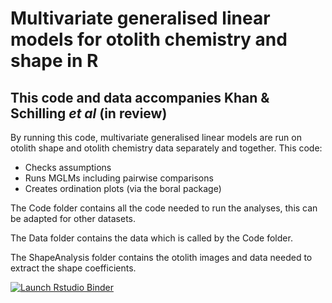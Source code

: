 # Multivariate generalised linear models for otolith chemistry and shape in R

## This code and data accompanies Khan & Schilling *et al* (in review)

By running this code, multivariate generalised linear models are run on otolith shape and otolith chemistry data separately and together. 
This code:
* Checks assumptions
* Runs MGLMs including pairwise comparisons
* Creates ordination plots (via the boral package)

The Code folder contains all the code needed to run the analyses, this can be adapted for other datasets.

The Data folder contains the data which is called by the Code folder.

The ShapeAnalysis folder contains the otolith images and data needed to extract the shape coefficients.

<!-- badges: start -->
[![Launch Rstudio Binder](http://mybinder.org/badge_logo.svg)](https://mybinder.org/v2/gh/HaydenSchilling/MGLMs-Otoliths/Sci-Reps-resubmission?urlpath=rstudio)
<!-- badges: end -->
